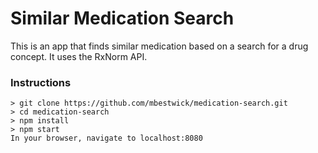 # Similar Medication Search

This is an app that finds similar medication based on a search for a drug concept. It uses the RxNorm API.

### Instructions

```
> git clone https://github.com/mbestwick/medication-search.git
> cd medication-search
> npm install
> npm start
In your browser, navigate to localhost:8080
```
